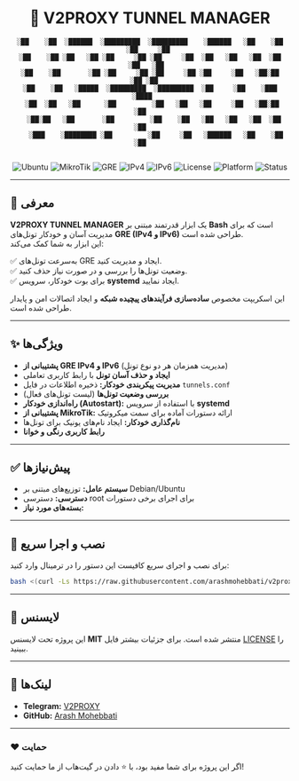 <div align="center">
 
# 🚀 V2PROXY TUNNEL MANAGER

```
░██    ░██  ░██████  ░█████████  ░█████████    ░██████   ░██    ░██ ░██     ░██ 
░██    ░██ ░██   ░██ ░██     ░██ ░██     ░██  ░██   ░██   ░██  ░██   ░██   ░██  
░██    ░██       ░██ ░██     ░██ ░██     ░██ ░██     ░██   ░██░██     ░██ ░██   
░██    ░██   ░█████  ░█████████  ░█████████  ░██     ░██    ░███       ░████    
 ░██  ░██   ░██      ░██         ░██   ░██   ░██     ░██   ░██░██       ░██     
  ░██░██   ░██       ░██         ░██    ░██   ░██   ░██   ░██  ░██      ░██     
   ░███    ░████████ ░██         ░██     ░██   ░██████   ░██    ░██     ░██     
                    		    												
```

![Ubuntu](https://img.shields.io/badge/Ubuntu-Server-orange?logo=ubuntu&logoColor=white)
![MikroTik](https://img.shields.io/badge/RouterOS-7.x-blue?logo=mikrotik&logoColor=white)
![GRE](https://img.shields.io/badge/Tunnel-GRE-success?logo=linux&logoColor=white)
![IPv4](https://img.shields.io/badge/IPv4-Supported-brightgreen)
![IPv6](https://img.shields.io/badge/IPv6-Optional-lightgrey)
![License](https://img.shields.io/badge/license-MIT-blue.svg)
![Platform](https://img.shields.io/badge/platform-Linux-green.svg)
![Status](https://img.shields.io/badge/status-stable-success.svg)

</div>

---

## 📖 معرفی

**V2PROXY TUNNEL MANAGER** یک ابزار قدرتمند مبتنی بر **Bash** است که برای مدیریت آسان و خودکار تونل‌های **GRE (IPv4 و IPv6)** طراحی شده است.  
این ابزار به شما کمک می‌کند:

✅ به‌سرعت تونل‌های GRE ایجاد و مدیریت کنید.  
✅ وضعیت تونل‌ها را بررسی و در صورت نیاز حذف کنید.  
✅ برای بوت خودکار، سرویس **systemd** ایجاد نمایید.  

این اسکریپت مخصوص **ساده‌سازی فرآیندهای پیچیده شبکه** و ایجاد اتصالات امن و پایدار طراحی شده است.

---

## ✨ ویژگی‌ها

- **پشتیبانی از GRE IPv4 و IPv6** (مدیریت همزمان هر دو نوع تونل)  
- **ایجاد و حذف آسان تونل** با رابط کاربری تعاملی  
- **مدیریت پیکربندی خودکار:** ذخیره اطلاعات در فایل `tunnels.conf`  
- **بررسی وضعیت تونل‌ها** (لیست تونل‌های فعال)  
- **راه‌اندازی خودکار (Autostart):** با استفاده از سرویس **systemd**  
- **پشتیبانی از MikroTik:** ارائه دستورات آماده برای سمت میکروتیک  
- **نام‌گذاری خودکار:** ایجاد نام‌های یونیک برای تونل‌ها  
- **رابط کاربری رنگی و خوانا**  

---

## ✅ پیش‌نیازها

- **سیستم عامل:** توزیع‌های مبتنی بر Debian/Ubuntu  
- **دسترسی:** دسترسی root برای اجرای برخی دستورات  
- **بسته‌های مورد نیاز:**

---

## 🎯 نصب و اجرا سریع

برای نصب و اجرای سریع کافیست این دستور را در ترمینال وارد کنید:

```bash
bash <(curl -Ls https://raw.githubusercontent.com/arashmohebbati/v2proxy-tunnel-manager/main/install.sh)
```


---

## 📜 لایسنس

این پروژه تحت لایسنس **MIT** منتشر شده است. برای جزئیات بیشتر فایل [LICENSE](LICENSE) را ببینید.

---

## 🔗 لینک‌ها

- **Telegram:** [V2PROXY](https://t.me/v2proxy)  
- **GitHub:** [Arash Mohebbati](https://github.com/arashmohebbati)

---

### ❤️ حمایت

اگر این پروژه برای شما مفید بود، با ⭐ دادن در گیت‌هاب از ما حمایت کنید!

